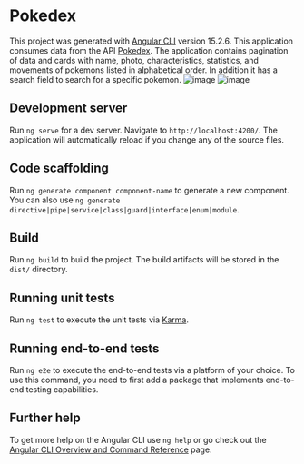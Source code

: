 # Pokedex

This project was generated with [Angular CLI](https://github.com/angular/angular-cli) version 15.2.6. This application consumes data from the API [Pokedex](https://pokeapi.co/). The application contains pagination of data and cards with name, photo, characteristics, statistics, and movements of pokemons listed in alphabetical order. In addition it has a search field to search for a specific pokemon.
![image](https://github.com/Laravgfc/Pokedex/assets/51674659/900df832-9082-45f3-bfc9-6a75925de0d1)
![image](https://github.com/Laravgfc/Pokedex/assets/51674659/bc710b8d-e860-4075-9656-2bc5e1d013aa)

## Development server

Run `ng serve` for a dev server. Navigate to `http://localhost:4200/`. The application will automatically reload if you change any of the source files.

## Code scaffolding

Run `ng generate component component-name` to generate a new component. You can also use `ng generate directive|pipe|service|class|guard|interface|enum|module`.

## Build

Run `ng build` to build the project. The build artifacts will be stored in the `dist/` directory.

## Running unit tests

Run `ng test` to execute the unit tests via [Karma](https://karma-runner.github.io).

## Running end-to-end tests

Run `ng e2e` to execute the end-to-end tests via a platform of your choice. To use this command, you need to first add a package that implements end-to-end testing capabilities.

## Further help

To get more help on the Angular CLI use `ng help` or go check out the [Angular CLI Overview and Command Reference](https://angular.io/cli) page.

